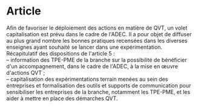# Article

  
Afin de favoriser le déploiement des actions en matière de QVT, un volet capitalisation est prévu dans le cadre de l'ADEC. Il a pour objet de diffuser au plus grand nombre les bonnes pratiques recensées dans les diverses enseignes ayant souhaité se lancer dans une expérimentation.  
Récapitulatif des dispositions de l'article 5 :  
– information des TPE-PME de la branche sur la possibilité de bénéficier d'un accompagnement, dans le cadre de l'ADEC, à la mise en œuvre d'actions QVT ;  
– capitalisation des expérimentations terrain menées au sein des entreprises et formalisation des outils et supports de communication pour sensibiliser les entreprises de la branche, notamment les TPE-PME, et les aider à mettre en place des démarches QVT.

